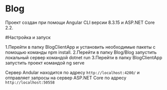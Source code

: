# Blog

Проект создан при помощи Angular CLI версии 8.3.15 и ASP.NET Core 2.2.

#Настройка и запуск

1.Перейти в папку BlogClientApp и установить необходимые пакеты с помощью команды npm install.
2.Перейти в папку Blog/Blog запустить локальный сервер командой dotnet run
3.Перейти в папку BlogClientApp запустить проект командой ng serve

Сервер Andular находится по адресу `http://localhost:4200/` и отправляет запросы на сервер ASP.NET Core по адресу `http://localhost:50558`
